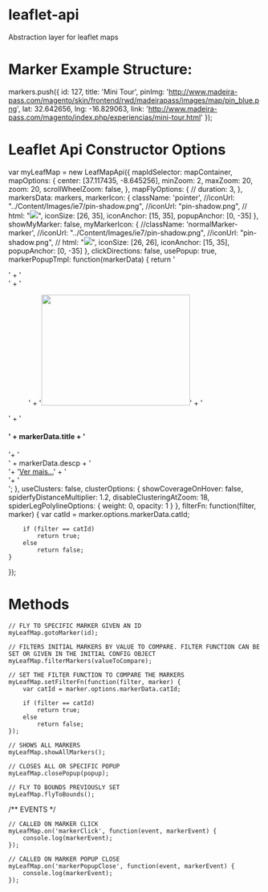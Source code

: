 # leaflet-api
Abstraction layer for leaflet maps


# Marker Example Structure:
markers.push({
	id: 127,
	title: 'Mini Tour',
	pinImg: 'http://www.madeira-pass.com/magento/skin/frontend/rwd/madeirapass/images/map/pin_blue.png',
	lat: 32.642656,
	lng: -16.829063,
	link: 'http://www.madeira-pass.com/magento/index.php/experiencias/mini-tour.html'
});



# Leaflet Api Constructor Options
var myLeafMap = new LeafMapApi({
	mapIdSelector: mapContainer,
	mapOptions: {
		center: [37.117435, -8.645256],
		minZoom: 2,
		maxZoom: 20,
		zoom: 20,
		scrollWheelZoom: false,
	},
	mapFlyOptions: {
		// duration: 3,
	},
	markersData: markers,
	markerIcon: {
		className: 'pointer',
		//iconUrl: "../Content/Images/ie7/pin-shadow.png",
		//iconUrl: "pin-shadow.png",
		// html: "<img src='../images/map/pin.png'/>",
		iconSize: [26, 35],
		iconAnchor: [15, 35],
		popupAnchor: [0, -35]
	},
	showMyMarker: false,
	myMarkerIcon: {
		//className: 'normalMarker-marker',
		//iconUrl: "../Content/Images/ie7/pin-shadow.png",
		//iconUrl: "pin-shadow.png",
		// html: "<img src='../images/map/pin.png'/>",
		iconSize: [26, 26],
		iconAnchor: [15, 35],
		popupAnchor: [0, -35]
	},
	clickDirections: false,
	usePopup: true,
	markerPopupTmpl: function(markerData) {
		return 	'<div class="content_map">' +
					'<div class="content-pin">' +
						'<figure>' +
							'<img src="' + markerData.photo + '" width="296" height="221" />' +
						'</figure>' +
						'<h4>' + markerData.title + '</h4>'+
						'<div class="description">' + markerData.descp + '</div>'+
						'<a href="' + markerData.link + '" class="readmore_whatdo">Ver mais...</a>' +
					'</div>'+
				'</div>';
	},
	useClusters: false,
	clusterOptions: {
		showCoverageOnHover: false,
		spiderfyDistanceMultiplier: 1.2,
		disableClusteringAtZoom: 18,
		spiderLegPolylineOptions: {
			weight: 0,
			opacity: 1
		}
	},
	filterFn: function(filter, marker) {
		var catId = marker.options.markerData.catId;

		if (filter == catId)
			return true;
		else
			return false;
	}
});


# Methods

	// FLY TO SPECIFIC MARKER GIVEN AN ID
	myLeafMap.gotoMarker(id);

	// FILTERS INITIAL MARKERS BY VALUE TO COMPARE. FILTER FUNCTION CAN BE SET OR GIVEN IN THE INITIAL CONFIG OBJECT
	myLeafMap.filterMarkers(valueToCompare);

	// SET THE FILTER FUNCTION TO COMPARE THE MARKERS
	myLeafMap.setFilterFn(function(filter, marker) {
		var catId = marker.options.markerData.catId;

		if (filter == catId)
			return true;
		else
			return false;
	});

	// SHOWS ALL MARKERS
	myLeafMap.showAllMarkers();

	// CLOSES ALL OR SPECIFIC POPUP
	myLeafMap.closePopup(popup);

	// FLY TO BOUNDS PREVIOUSLY SET
	myLeafMap.flyToBounds();


/**
	EVENTS
*/

	// CALLED ON MARKER CLICK
	myLeafMap.on('markerClick', function(event, markerEvent) {
		console.log(markerEvent);
	});

	// CALLED ON MARKER POPUP CLOSE
	myLeafMap.on('markerPopupClose', function(event, markerEvent) {
		console.log(markerEvent);
	});
